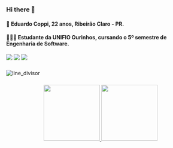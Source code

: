 ### Hi there 👋



#### 👤 Eduardo Coppi, 22 anos, Ribeirão Claro - PR.
#### 👩🏻‍💻 Estudante da UNIFIO Ourinhos, cursando o 5º semestre de Engenharia de Software.
####

<div align="left">
  <a href="https://www.linkedin.com/in/eduardo-coppi-79b416234/" target="_blank"><img src="https://img.shields.io/badge/-LinkedIn-%230077B5?style=for-the-badge&logo=linkedin&logoColor=white" target="_blank"></a>  
  <a href="https://www.instagram.com/eduardo_coppi/" target="_blank"><img src="https://img.shields.io/badge/-Instagram-%23E4405F?style=for-the-badge&logo=instagram&logoColor=white" target="_blank"></a>
  <a href = "mailto:educoppi00@gmail.com"><img src="https://img.shields.io/badge/Gmail-D14836?style=for-the-badge&logo=gmail&logoColor=white" target="_blank"></a>
</div>

###
![line_divisor](https://github.com/Coppi1/Coppi1/assets/113216854/0a432260-e221-46dc-9579-6d604b4a54a1)
###

<div align="center">
  <a href="https://github.com/coppi1">
  <img height="150em" src="https://github-readme-stats.vercel.app/api?username=coppi1&show_icons=true&theme=dracula&include_all_commits=true&count_private=true"/> <img height="150em" src="https://github-readme-stats.vercel.app/api/top-langs/?username=coppi1&layout=compact&langs_count=7&theme=dracula"/>
</div>


<!--
**Coppi1/Coppi1** is a ✨ _special_ ✨ repository because its `README.md` (this file) appears on your GitHub profile.

Here are some ideas to get you started:

- 🔭 I’m currently working on ...
- 🌱 I’m currently learning ...
- 👯 I’m looking to collaborate on ...
- 🤔 I’m looking for help with ...
- 💬 Ask me about ...
- 📫 How to reach me: ...
- 😄 Pronouns: ...
- ⚡ Fun fact: ...
-->
